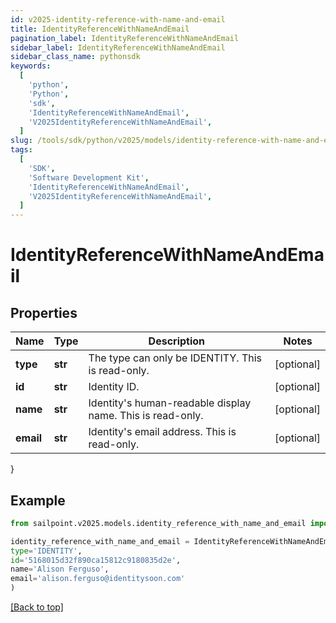 ```yaml
---
id: v2025-identity-reference-with-name-and-email
title: IdentityReferenceWithNameAndEmail
pagination_label: IdentityReferenceWithNameAndEmail
sidebar_label: IdentityReferenceWithNameAndEmail
sidebar_class_name: pythonsdk
keywords:
  [
    'python',
    'Python',
    'sdk',
    'IdentityReferenceWithNameAndEmail',
    'V2025IdentityReferenceWithNameAndEmail',
  ]
slug: /tools/sdk/python/v2025/models/identity-reference-with-name-and-email
tags:
  [
    'SDK',
    'Software Development Kit',
    'IdentityReferenceWithNameAndEmail',
    'V2025IdentityReferenceWithNameAndEmail',
  ]
---
```


# IdentityReferenceWithNameAndEmail

## Properties

| Name | Type | Description | Notes |
| --- | --- | --- | --- |
| **type** | **str** | The type can only be IDENTITY. This is read-only. | [optional] |
| **id** | **str** | Identity ID. | [optional] |
| **name** | **str** | Identity's human-readable display name. This is read-only. | [optional] |
| **email** | **str** | Identity's email address. This is read-only. | [optional] |

}

## Example

```python
from sailpoint.v2025.models.identity_reference_with_name_and_email import IdentityReferenceWithNameAndEmail

identity_reference_with_name_and_email = IdentityReferenceWithNameAndEmail(
type='IDENTITY',
id='5168015d32f890ca15812c9180835d2e',
name='Alison Ferguso',
email='alison.ferguso@identitysoon.com'
)

```

[[Back to top]](#)
